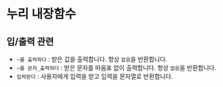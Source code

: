 # 누리 내장함수

## 입/출력 관련

- `~를 출력하다` : 받은 값을 출력합니다. 항상 `없음`을 반환합니다.
- `~를 문자_출력하다` : 받은 문자를 따옴표 없이 출력합니다. 항상 `없음`을 반환합니다.
- `입력받다` : 사용자에게 입력을 받고 입력을 문자열로 반환합니다.
